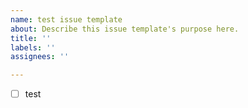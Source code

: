 ```yaml
---
name: test issue template
about: Describe this issue template's purpose here.
title: ''
labels: ''
assignees: ''

---
```


- [ ] test
